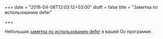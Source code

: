 +++
date = "2016-04-06T12:03:12+03:00"
draft = false
title = "Заметка по использованию defer"

+++

<p>Небольшая <a href="http://bit.ly/25Kp1B0">заметка по использованию defer</a> в вашей Go программе.</p>

